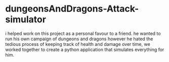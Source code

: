 # dungeonsAndDragons-Attack-simulator
i helped work on this project as a personal favour to a friend. he wanted to run his own campaign of dungeons and dragons however he hated the tedious process of keeping track of health and damage over time, we worked together to create a python application that simulates everything for him.
